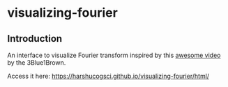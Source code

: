 # visualizing-fourier

## Introduction

An interface to visualize Fourier transform inspired by this [awesome video](https://www.youtube.com/watch?v=spUNpyF58BY) by the 3Blue1Brown.

Access it here: https://harshucogsci.github.io/visualizing-fourier/html/
